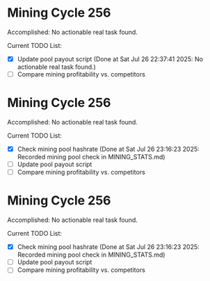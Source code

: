 # Mining Cycle 256

Accomplished: No actionable real task found.

Current TODO List:

- [x] Update pool payout script  (Done at Sat Jul 26 22:37:41 2025: No actionable real task found.)
- [ ] Compare mining profitability vs. competitors

# Mining Cycle 256

Accomplished: No actionable real task found.

Current TODO List:

- [x] Check mining pool hashrate  (Done at Sat Jul 26 23:16:23 2025: Recorded mining pool check in MINING_STATS.md)
- [ ] Update pool payout script
- [ ] Compare mining profitability vs. competitors

# Mining Cycle 256

Accomplished: No actionable real task found.

Current TODO List:

- [x] Check mining pool hashrate  (Done at Sat Jul 26 23:16:23 2025: Recorded mining pool check in MINING_STATS.md)
- [ ] Update pool payout script
- [ ] Compare mining profitability vs. competitors
